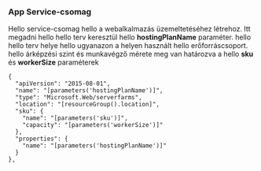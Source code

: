 ### <a name="app-service-plan"></a>App Service-csomag
Hello service-csomag hello a webalkalmazás üzemeltetéséhez létrehoz. Itt megadni hello hello terv keresztül hello **hostingPlanName** paraméter. hello hello terv helye hello ugyanazon a helyen használt hello erőforráscsoport. hello árképzési szint és munkavégző mérete meg van határozva a hello **sku** és **workerSize** paraméterek

    {
      "apiVersion": "2015-08-01",
      "name": "[parameters('hostingPlanName')]",
      "type": "Microsoft.Web/serverfarms",
      "location": "[resourceGroup().location]",
      "sku": {
        "name": "[parameters('sku')]",
        "capacity": "[parameters('workerSize')]"
      },
      "properties": {
        "name": "[parameters('hostingPlanName')]"
      }
    },

